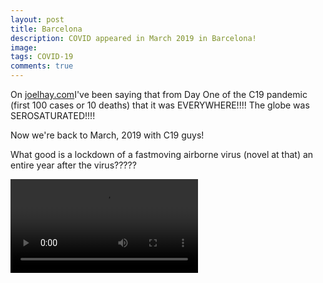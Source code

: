 ```yaml
---
layout: post
title: Barcelona
description: COVID appeared in March 2019 in Barcelona!
image: 
tags: COVID-19
comments: true
---
```

On [joelhay.com](joelhay.com)I've been saying that from Day One of the C19 pandemic (first 100 cases
or 10 deaths) that it was EVERYWHERE!!!! The globe was SEROSATURATED!!!!

Now we're back to March, 2019 with C19 guys!

What good is a lockdown of a fastmoving airborne virus (novel at that) an entire year after the virus?????

<video controls="" autoplay="" name="media"><source src="https://www.catalannews.com/images/cna/videos/2020/06/torra%20xxss.mp4" type="video/mp4"></video>